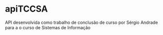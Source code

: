 # apiTCCSA
API desenvolvida como trabalho de conclusão de curso por Sérgio Andrade para a o curso de Sistemas de Informação

